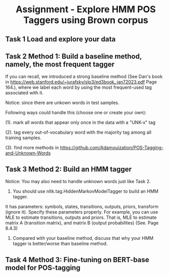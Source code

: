 # <center> Assignment - Explore HMM POS Taggers using Brown corpus </center>

## Task 1 Load and explore your data

## Task 2 Method 1: Build a baseline method, namely, the most frequent tagger 
If you can recall, we introduced a strong baseline method (See Dan's book in 
 https://web.stanford.edu/~jurafsky/slp3/ed3book_jan72023.pdf Page 164.),
     where we label each word by using the most frequent-used tag associated with it.


Notice: since there are unkown words in test samples. 

Following ways could handle this (choose one or create your own): 

(1). mark all words that appear only once in the data with a "UNK-x" tag

(2). tag every out-of-vocabulary word with the majority tag among all training samples.

(3). find more methods in https://github.com/Adamouization/POS-Tagging-and-Unknown-Words


## Task 3 Method 2: Build an HMM tagger 
Notice: You may also need to handle unknown words just like Task 2.

1) You should use nltk.tag.HiddenMarkovModelTagger to build an HMM tagger.

It has parameters: symbols, states, transitions, outputs, priors, transform (ignore it).
Specify these parameters properly. For example, you can use MLE to estimate transitions, outputs and priors.
That is, MLE to estimate matrix A (transition matrix), and matrix B (output probabilites) (See. Page 8.4.3)

1) Compared with your baseline method, discuss that why your HMM tagger is better/worse than baseline method.


##  Task 4 Method 3: Fine-tuning on BERT-base model for POS-tagging